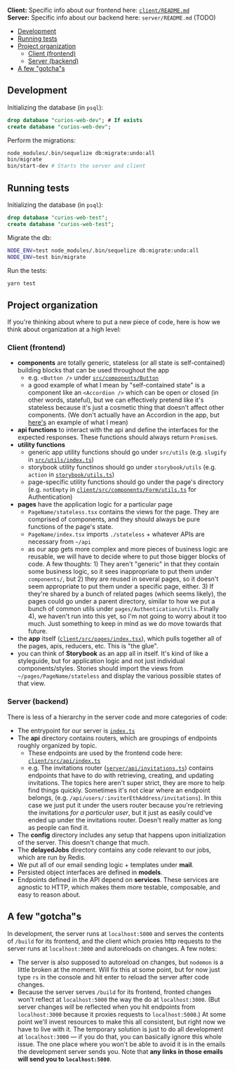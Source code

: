 **Client:** Specific info about our frontend here: [`client/README.md`](client/README.md)
<br>
**Server:** Specific info about our backend here: `server/README.md` (TODO)

<!-- TOC -->

* [Development](#development)
* [Running tests](#running-tests)
* [Project organization](#project-organization)
  * [Client (frontend)](#client-frontend)
  * [Server (backend)](#server-backend)
* [A few "gotcha"s](#a-few-gotchas)

<!-- /TOC -->

## Development

Initializing the database (in `psql`):

```sql
drop database "curios-web-dev"; # If exists
create database "curios-web-dev";
```

Perform the migrations:

```bash
node_modules/.bin/sequelize db:migrate:undo:all
bin/migrate
bin/start-dev # Starts the server and client
```

## Running tests

Initializing the database (in `psql`):

```sql
drop database "curios-web-test";
create database "curios-web-test";
```

Migrate the db:

```bash
NODE_ENV=test node_modules/.bin/sequelize db:migrate:undo:all
NODE_ENV=test bin/migrate
```

Run the tests:

```bash
yarn test
```

## Project organization

If you're thinking about where to put a new piece of code, here is how we think about organization at a high level:

### Client (frontend)

* **components** are totally generic, stateless (or all state is self-contained) building blocks that can be used throughout the app
  * e.g. `<Button />` under [`src/components/Button`](client/src/components/Button/index.tsx#L13)
  * a good example of what I mean by "self-contained state" is a component like an `<Accordion />` which can be open or closed (in other words, stateful), but we can effectively pretend like it's stateless because it's just a cosmetic thing that doesn't affect other components. (We don't actually have an Accordion in the app, but [here's](https://springload.github.io/react-accessible-accordion/) an example of what I mean)
* **api functions** to interact with the api and define the interfaces for the expected responses. These functions should always return `Promise`s.
* **utility functions**
  * generic app utility functions should go under `src/utils` (e.g. `slugify` in [`src/utils/index.ts`](client/src/utils/index.ts#L152))
  * storybook utility functinos should go under `storybook/utils` (e.g. `action` in [`storybook/utils.ts`](client/storybook/utils.ts#L3))
  * page-specific utility functions should go under the page's directory (e.g. `notEmpty` in [`client/src/components/Form/utils.ts`](client/src/components/Form/utils.ts) for Authentication)
* **pages** have the application logic for a particular page
  * `PageName/stateless.tsx` contains the views for the page. They are comprised of components, and they should always be pure functions of the page's state.
  * `PageName/index.tsx` imports `./stateless` + whatever APIs are necessary from `~/api`
  * as our app gets more complex and more pieces of business logic are reusable, we will have to decide where to put those bigger blocks of code. A few thoughts: 1) They aren't "generic" in that they contain some business logic, so it sees inappropriate to put them under `components/`, but 2) they are reused in several pages, so it doesn't seem appropriate to put them under a specific page, either. 3) If they're shared by a bunch of related pages (which seems likely), the pages could go under a parent directory, similar to how we put a bunch of common utils under `pages/Authentication/utils`. Finally 4), we haven't run into this yet, so I'm not going to worry about it too much. Just something to keep in mind as we do move towards that future.
* the **app** itself ([`client/src/pages/index.tsx`](client/src/pages/index.tsx)), which pulls together all of the pages, apis, reducers, etc. This is "the glue".
* you can think of **Storybook** as an app all in itself. It's kind of like a styleguide, but for application logic and not just individual components/styles. Stories should import the views from `~/pages/PageName/stateless` and display the various possible states of that view.

### Server (backend)

There is less of a hierarchy in the server code and more categories of code:

* The entrypoint for our server is [`index.ts`](server/index.ts)
* The **api** directory contains routers, which are groupings of endpoints roughly organized by topic.
  * These endpoints are used by the frontend code here: [`client/src/api/index.ts`](client/src/api/index.ts)
  * e.g. The invitations router ([`server/api/invitations.ts`](server/api/invitations.ts)) contains endpoints that have to do with retrieving, creating, and updating invitations. The topics here aren't super strict, they are more to help find things quickly. Sometimes it's not clear where an endpoint belongs, (e.g. `/api/users/:inviterEthAddress/invitations`). In this case we just put it under the users router because you're retrieving the invitations _for a particular user_, but it just as easily could've ended up under the invitations router. Doesn't really matter as long as people can find it.
* The **config** directory includes any setup that happens upon initialization of the server. This doesn't change that much.
* The **delayedJobs** directory contains any code relevant to our jobs, which are run by Redis.
* We put all of our email sending logic + templates under **mail**.
* Persisted object interfaces are defined in **models**.
* Endpoints defined in the API depend on **services**. These services are agnostic to HTTP, which makes them more testable, composable, and easy to reason about.

## A few "gotcha"s

In development, the server runs at `localhost:5000` and serves the contents of `/build` for its frontend, and the client which proxies http requests _to_ the server runs at `localhost:3000` and autoreloads on changes. A few notes:

* The server is also supposed to autoreload on changes, but `nodemon` is a little broken at the moment. Will fix this at some point, but for now just type `rs` in the console and hit enter to reload the server after code changes.
* Because the server serves `/build` for its frontend, fronted changes won't reflect at `localhost:5000` the way the do at `localhost:3000`. (But server changes _will_ be reflected when you hit endpoints from `localhost:3000` because it proxies requests to `localhost:5000`.) At some point we'll invest resources to make this all consistent, but right now we have to live with it. The temporary solution is just to do all development at `localhost:3000` — if you do that, you can basically ignore this whole issue. The one place where you won't be able to avoid it is in the emails the development server sends you. Note that **any links in those emails will send you to `localhost:5000`**.
